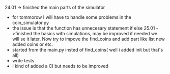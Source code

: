 24.01 -> finished the main parts of the simulator 
- for tommorow I will have to handle some problems in the coin_simulator.py
- the issue is that the function has unnecesary statement if else
25.01 ->finished the basics with simulations, may be improved if needed we will se it later. Now try to impove the find_coins and add part like list new added coins or etc.
- started from the main.py insted of find_coins( well i added init but that's all)
- write tests
- I kind of added a CI but needs to be improved